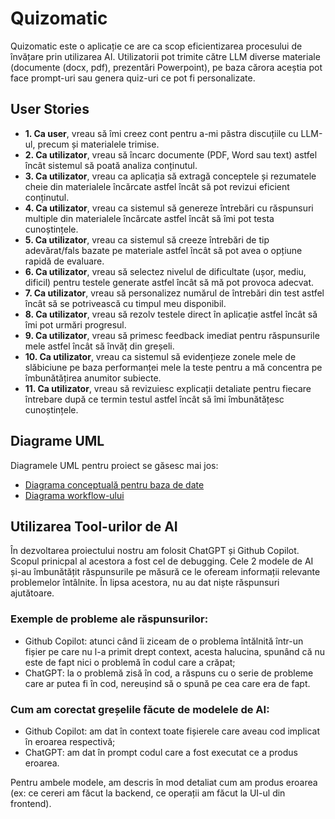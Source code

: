 # Quizomatic

Quizomatic este o aplicație ce are ca scop eficientizarea procesului de învățare prin utilizarea AI. Utilizatorii pot trimite către LLM diverse materiale (documente (docx, pdf), prezentări Powerpoint), pe baza cărora aceștia pot face prompt-uri sau genera quiz-uri ce pot fi personalizate.

## User Stories

- **1. Ca user**, vreau să îmi creez cont pentru a-mi păstra discuțiile cu LLM-ul, precum și materialele trimise.
- **2. Ca utilizator**, vreau să încarc documente (PDF, Word sau text) astfel încât sistemul să poată analiza conținutul.
- **3. Ca utilizator**, vreau ca aplicația să extragă conceptele și rezumatele cheie din materialele încărcate astfel încât să pot revizui eficient conținutul.
- **4. Ca utilizator**, vreau ca sistemul să genereze întrebări cu răspunsuri multiple din materialele încărcate astfel încât să îmi pot testa cunoștințele.
- **5. Ca utilizator**, vreau ca sistemul să creeze întrebări de tip adevărat/fals bazate pe materiale astfel încât să pot avea o opțiune rapidă de evaluare.
- **6. Ca utilizator**, vreau să selectez nivelul de dificultate (ușor, mediu, dificil) pentru testele generate astfel încât să mă pot provoca adecvat.
- **7. Ca utilizator**, vreau să personalizez numărul de întrebări din test astfel încât să se potrivească cu timpul meu disponibil.
- **8. Ca utilizator**, vreau să rezolv testele direct în aplicație astfel încât să îmi pot urmări progresul.
- **9. Ca utilizator**, vreau să primesc feedback imediat pentru răspunsurile mele astfel încât să învăț din greșeli.
- **10. Ca utilizator**, vreau ca sistemul să evidențieze zonele mele de slăbiciune pe baza performanței mele la teste pentru a mă concentra pe îmbunătățirea anumitor subiecte.
- **11. Ca utilizator**, vreau să revizuiesc explicații detaliate pentru fiecare întrebare după ce termin testul astfel încât să îmi îmbunătățesc cunoștințele.

## Diagrame UML

Diagramele UML pentru proiect se găsesc mai jos:
 - [Diagrama conceptuală pentru baza de date](https://www.mermaidchart.com/raw/9f2a1368-f6b4-4884-9e9b-b81d6e7ad943?theme=light&version=v0.1&format=svg)
 - [Diagrama workflow-ului](https://www.mermaidchart.com/raw/c73fab0e-d293-42cc-84c4-8aa928e6eb21?theme=light&version=v0.1&format=svg)

## Utilizarea Tool-urilor de AI
În dezvoltarea proiectului nostru am folosit ChatGPT și Github Copilot. 
Scopul prinicpal al acestora a fost cel de debugging. 
Cele 2 modele de AI și-au îmbunătățit răspunsurile pe măsură ce le ofeream informații relevante problemelor întâlnite. În lipsa acestora, nu au dat niște răspunsuri ajutătoare. 
### Exemple de probleme ale răspunsurilor:
 - Github Copilot: atunci când îi ziceam de o problema întălnită într-un fișier pe care nu l-a primit drept context, acesta halucina, spunând că nu este de fapt nici o problemă în codul care a crăpat;
 - ChatGPT: la o problemă zisă în cod, a răspuns cu o serie de probleme care ar putea fi în cod, nereușind să o spună pe cea care era de fapt.
### Cum am corectat greșelile făcute de modelele de AI:
 - Github Copilot: am dat în context toate fișierele care aveau cod implicat în eroarea respectivă;
 - ChatGPT: am dat în prompt codul care a fost executat ce a produs eroarea.

 Pentru ambele modele, am descris în mod detaliat cum am produs eroarea (ex: ce cereri am făcut la backend, ce operații am făcut la UI-ul din frontend). 
